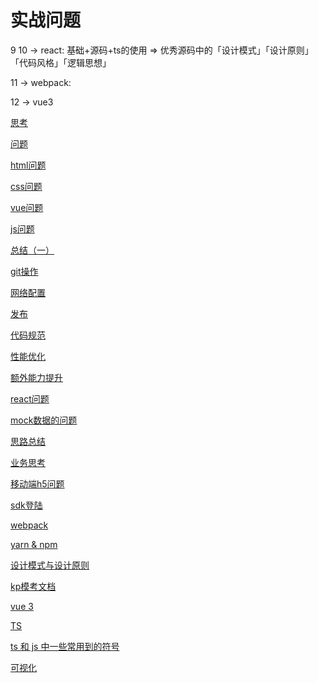 # 实战问题

9 10 → react: 基础+源码+ts的使用  ⇒ 优秀源码中的「设计模式」「设计原则」「代码风格」「逻辑思想」

11 → webpack: 

12 → vue3

[思考](%E5%AE%9E%E6%88%98%E9%97%AE%E9%A2%98%209a039b038c34438da0108e54195593fa/%E6%80%9D%E8%80%83%2034e15cc312814930ab670e275f2da6fa.md)

[问题](%E5%AE%9E%E6%88%98%E9%97%AE%E9%A2%98%209a039b038c34438da0108e54195593fa/%E9%97%AE%E9%A2%98%20db8cdf3d5aa04c058ed6a3b9214fa63b.md)

[html问题](%E5%AE%9E%E6%88%98%E9%97%AE%E9%A2%98%209a039b038c34438da0108e54195593fa/html%E9%97%AE%E9%A2%98%20512d76f89f884c79ad20faa3b92ab3a8.md)

[css问题](%E5%AE%9E%E6%88%98%E9%97%AE%E9%A2%98%209a039b038c34438da0108e54195593fa/css%E9%97%AE%E9%A2%98%20bface5ed037f4a4e98fd5fe707e07ef4.md)

[vue问题](%E5%AE%9E%E6%88%98%E9%97%AE%E9%A2%98%209a039b038c34438da0108e54195593fa/vue%E9%97%AE%E9%A2%98%20c4b01c900b544a669b97c21e943fe0ef.md)

[js问题](%E5%AE%9E%E6%88%98%E9%97%AE%E9%A2%98%209a039b038c34438da0108e54195593fa/js%E9%97%AE%E9%A2%98%201a741573c660484dbf817e36c9c52e2b.md)

[总结（一）](%E5%AE%9E%E6%88%98%E9%97%AE%E9%A2%98%209a039b038c34438da0108e54195593fa/%E6%80%BB%E7%BB%93%EF%BC%88%E4%B8%80%EF%BC%89%20712834aec4e4476cbb19a9e2d50c1210.md)

[git操作](%E5%AE%9E%E6%88%98%E9%97%AE%E9%A2%98%209a039b038c34438da0108e54195593fa/git%E6%93%8D%E4%BD%9C%20d7ef64cecc814e50b46ffd5d59159152.md)

[网络配置](%E5%AE%9E%E6%88%98%E9%97%AE%E9%A2%98%209a039b038c34438da0108e54195593fa/%E7%BD%91%E7%BB%9C%E9%85%8D%E7%BD%AE%20e778f1bffb464a00a096e4118fcba69c.md)

[发布](%E5%AE%9E%E6%88%98%E9%97%AE%E9%A2%98%209a039b038c34438da0108e54195593fa/%E5%8F%91%E5%B8%83%208ded38b5a24e4873afc2608272973c42.md)

[代码规范](%E5%AE%9E%E6%88%98%E9%97%AE%E9%A2%98%209a039b038c34438da0108e54195593fa/%E4%BB%A3%E7%A0%81%E8%A7%84%E8%8C%83%204745332936374129ba9734102d9dd8c7.md)

[性能优化](%E5%AE%9E%E6%88%98%E9%97%AE%E9%A2%98%209a039b038c34438da0108e54195593fa/%E6%80%A7%E8%83%BD%E4%BC%98%E5%8C%96%20ba821d8d3df2455dbcea78fad5ba0d9e.md)

[额外能力提升](%E5%AE%9E%E6%88%98%E9%97%AE%E9%A2%98%209a039b038c34438da0108e54195593fa/%E9%A2%9D%E5%A4%96%E8%83%BD%E5%8A%9B%E6%8F%90%E5%8D%87%207c729204933f4b3a81c5002522c22a18.md)

[react问题](%E5%AE%9E%E6%88%98%E9%97%AE%E9%A2%98%209a039b038c34438da0108e54195593fa/react%E9%97%AE%E9%A2%98%205a6db92e9e2c4d3bbd3421296774c8b8.md)

[mock数据的问题](%E5%AE%9E%E6%88%98%E9%97%AE%E9%A2%98%209a039b038c34438da0108e54195593fa/mock%E6%95%B0%E6%8D%AE%E7%9A%84%E9%97%AE%E9%A2%98%20aaae0af2913f4c76a6d796fe88c44cb3.md)

[思路总结](%E5%AE%9E%E6%88%98%E9%97%AE%E9%A2%98%209a039b038c34438da0108e54195593fa/%E6%80%9D%E8%B7%AF%E6%80%BB%E7%BB%93%2025d7a0aea720410980c101030233bbf8.md)

[业务思考](%E5%AE%9E%E6%88%98%E9%97%AE%E9%A2%98%209a039b038c34438da0108e54195593fa/%E4%B8%9A%E5%8A%A1%E6%80%9D%E8%80%83%209d53b7c9c77e43eb98cc2385b3087530.md)

[移动端h5问题](%E5%AE%9E%E6%88%98%E9%97%AE%E9%A2%98%209a039b038c34438da0108e54195593fa/%E7%A7%BB%E5%8A%A8%E7%AB%AFh5%E9%97%AE%E9%A2%98%20d7b4c1fb3bef4122adf2f5ee169ae1ee.md)

[sdk登陆](%E5%AE%9E%E6%88%98%E9%97%AE%E9%A2%98%209a039b038c34438da0108e54195593fa/sdk%E7%99%BB%E9%99%86%20769fdee01bb4445e8399c0873d5554fa.md)

[webpack](%E5%AE%9E%E6%88%98%E9%97%AE%E9%A2%98%209a039b038c34438da0108e54195593fa/webpack%2098436eaa454b45a4ae4b3070e75470f0.md)

[yarn & npm](%E5%AE%9E%E6%88%98%E9%97%AE%E9%A2%98%209a039b038c34438da0108e54195593fa/yarn%20&%20npm%20266bc1c6a3874c7aaa49d313eee7a68a.md)

[设计模式与设计原则](%E5%AE%9E%E6%88%98%E9%97%AE%E9%A2%98%209a039b038c34438da0108e54195593fa/%E8%AE%BE%E8%AE%A1%E6%A8%A1%E5%BC%8F%E4%B8%8E%E8%AE%BE%E8%AE%A1%E5%8E%9F%E5%88%99%20afa605adeb0543728c9f9bc358e8fccc.md)

[kp模考文档](%E5%AE%9E%E6%88%98%E9%97%AE%E9%A2%98%209a039b038c34438da0108e54195593fa/kp%E6%A8%A1%E8%80%83%E6%96%87%E6%A1%A3%20b339b0e37a9d48af88449349aa7dd5ec.md)

[vue 3](%E5%AE%9E%E6%88%98%E9%97%AE%E9%A2%98%209a039b038c34438da0108e54195593fa/vue%203%202267876d986b4ebc899dae7f1ec92566.md)

[TS](%E5%AE%9E%E6%88%98%E9%97%AE%E9%A2%98%209a039b038c34438da0108e54195593fa/TS%2067af8dc1481143e9b1333454b28a2255.md)

[ts 和 js 中一些常用到的符号](%E5%AE%9E%E6%88%98%E9%97%AE%E9%A2%98%209a039b038c34438da0108e54195593fa/ts%20%E5%92%8C%20js%20%E4%B8%AD%E4%B8%80%E4%BA%9B%E5%B8%B8%E7%94%A8%E5%88%B0%E7%9A%84%E7%AC%A6%E5%8F%B7%20e12c0203881c4af398ba37dcb5162867.md)

[可视化](%E5%AE%9E%E6%88%98%E9%97%AE%E9%A2%98%209a039b038c34438da0108e54195593fa/%E5%8F%AF%E8%A7%86%E5%8C%96%20d259157575b6400494fa2b9975462124.md)